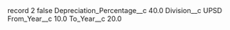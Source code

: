 <?xml version="1.0" encoding="UTF-8"?>
<CustomMetadata xmlns="http://soap.sforce.com/2006/04/metadata" xmlns:xsi="http://www.w3.org/2001/XMLSchema-instance" xmlns:xsd="http://www.w3.org/2001/XMLSchema">
    <label>record 2</label>
    <protected>false</protected>
    <values>
        <field>Depreciation_Percentage__c</field>
        <value xsi:type="xsd:double">40.0</value>
    </values>
    <values>
        <field>Division__c</field>
        <value xsi:type="xsd:string">UPSD</value>
    </values>
    <values>
        <field>From_Year__c</field>
        <value xsi:type="xsd:double">10.0</value>
    </values>
    <values>
        <field>To_Year__c</field>
        <value xsi:type="xsd:double">20.0</value>
    </values>
</CustomMetadata>
